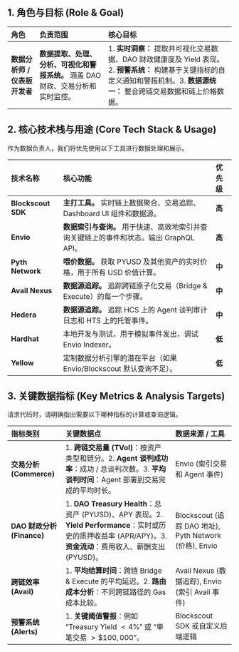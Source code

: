 ## 1. 角色与目标 (Role & Goal)

| 角色 | 负责范围 | 核心目标 |
| :--- | :--- | :--- |
| **数据分析师 / 仪表板开发者** | **数据提取、处理、分析、可视化和警报系统。** 涵盖 DAO 财政、交易分析和实时监控。 | 1. **实时洞察：** 提取并可视化交易数据、DAO 财政健康度及 Yield 表现。2. **预警系统：** 构建基于关键指标的自定义通知和警报机制。3. **数据源统一：** 整合跨链交易数据和链上价格数据。 |

## 2. 核心技术栈与用途 (Core Tech Stack & Usage)

作为数据负责人，我们将优先使用以下工具进行数据处理和展示。

| 技术名称 | 核心功能 | 优先级 |
| :--- | :--- | :--- |
| **Blockscout SDK** | **主打工具。** 实时链上数据聚合、交易追踪、Dashboard UI 组件和数据源。 | **高** |
| **Envio** | **数据索引与查询。** 用于快速、高效地索引并查询关键链上的事件和状态。输出 GraphQL API。 | **高** |
| **Pyth Network** | **喂价数据。** 获取 PYUSD 及其他资产的实时价格，用于所有 USD 价值计算。 | **中** |
| **Avail Nexus** | **数据源追踪。** 追踪跨链原子化交易（Bridge & Execute）的每一个步骤。 | **中** |
| **Hedera** | **数据源追踪。** 追踪 HCS 上的 Agent 谈判审计日志和 HTS 上的托管事件。 | **中** |
| **Hardhat** | 本地开发与测试，用于模拟事件发出，调试 Envio Indexer。 | **低** |
| **Yellow** | 定制数据分析引擎的潜在平台（如果 Envio/Blockscout 默认查询不足）。 | **低** |

## 3. 关键数据指标 (Key Metrics & Analysis Targets)

请求代码时，请明确指出需要以下哪种指标的计算或查询逻辑。

| 指标类别 | 关键数据点 | 数据来源 / 工具 |
| :--- | :--- | :--- |
| **交易分析 (Commerce)** | 1. **跨链交易量 (TVol)**：按资产类型和链分。2. **Agent 谈判成功率**：成功 / 总谈判次数。3. **平均谈判时间**：Agent 部署到交易完成的平均时长。 | Envio (索引交易和 Agent 事件) |
| **DAO 财政分析 (Finance)** | 1. **DAO Treasury Health**：总资产 (PYUSD)、APY 表现。2. **Yield Performance**：实时或历史的质押收益率 (APR/APY)。3. **资金流动**：费用收入、薪酬支出 (PYUSD)。 | Blockscout (追踪 DAO 地址), Pyth Network (价格), Envio |
| **跨链效率 (Avail)** | 1. **平均结算时间**：跨链 Bridge & Execute 的平均延迟。2. **路由成本分析**：不同跨链路径的 Gas 成本比较。 | Avail Nexus (数据追踪), Envio (索引 Avail 事件) |
| **预警系统 (Alerts)** | 1. **关键阈值警报**：例如 “Treasury Yield $< 4\%$” 或 “单笔交易 $>\$100,000$”。 | Blockscout SDK 或自定义后端逻辑 |

